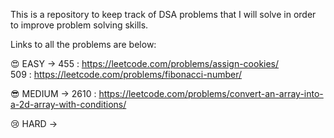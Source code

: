 This is a repository to keep track of DSA problems that I will solve in order to improve problem solving skills.

Links to all the problems are below: 

😍 EASY -> 
455 : https://leetcode.com/problems/assign-cookies/  
509 : https://leetcode.com/problems/fibonacci-number/

😎 MEDIUM -> 
2610 : https://leetcode.com/problems/convert-an-array-into-a-2d-array-with-conditions/

😢 HARD ->

